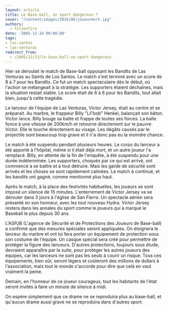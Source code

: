 ```yaml
---
layout: article
title: Le Base-ball, un sport dangereux ?
cover: "/content/images/2016/06/joueurmort.jpg"
authors:
  - filzonfire
date: '2005-12-14 00:00:00'
tags:
- los-santos
- las-venturas
redirect_from:
  - /2005/12/13/le-base-ball-un-sport-dangereux
---
```


Hier se déroulait le match de Base-ball opposant les Bandits de Las Venturas au Saints de Los Santos. Le match s'est terminé avec un score de 8 à 7 pour les Bandits. Ce fut un match spectaculaire dès le début, où l'action se mélangeait à la stratégie. Les supporters étaient déchaînes, mais la situation restait stable. Le score était de 6 à 6 pour les Bandits, tout allait bien, jusqu'à cette tragédie.

Le lanceur de l'équipe de Las Venturas, Victor Jersey, était au centre et se préparait. Au marbre, le frappeur Billy "Lil'bob" Henkei, balançait son bâton. Victor lance. Billy bouge sa batte et frappe de toutes ses forces. La balle fonce à une vitesse de 200km/h et retourne directement sur le pauvre Victor. Elle le touche directement au visage. Les dégâts causés par le projectile sont beaucoup trop grave et il n'a donc pas eu la moindre chance.

Le match à été suspendu pendant plusieurs heures. Le corps du lanceur a été apporté à l'hôpital, même si il était déjà mort, et un autre joueur l'a remplacé. Billy, en attente de la fin de l'enquête, à été suspendu pour une durée indéterminée. Les supporters, choqués par ce qui est arrivé, ont commencé à se battre et à tout détruire. Mais les garde de sécurité sont arrivés et les choses se sont rapidement calmées. Le match à continué, et les bandits ont gagné, comme mentionné plus haut.

Après le match, à la place des festivités habituelles, les joueurs se sont imposé un silence de 15 minutes. L'enterrement de Victor Jersey va se dérouler dans 3 jours à l'église de San Fierro. Un spectacle aérien sera présenté en son honneur, avec les tout nouveau Hydra. Victor Jersey restera dans les annales du sport comme le joueurs qui à marqué le Baseball le plus depuis 30 ans.

L'ASPJB (L'agence de Sécurité et de Protections des Joueurs de Base-ball) a confirmé que des mesures spéciales seront appliquées. On éloignera le lanceur du marbre et ont lui fera porter un équipement de protection sous son costume de l'équipe. Un casque spécial sera créé pour permettre de protéger la figure des lanceurs. D'autres protections, toujours sous étude, devraient apparaître par la suite, pour protéger les autres joueurs des équipes, car les lanceurs ne sont pas les seuls à courir un risque. Tous ces équipements, bien sûr, seront légers et coûteront des millions de dollars à l'association, mais tout le monde s'accorde pour dire que celà en vaut vraiment la peine.

Demain, en l'honneur de ce joueur courageux, tout les habitants de l'état seront invités à faire un minute de silence à midi.

On espère simplement que ce drame ne se reproduira plus au base-ball, et qu'aucun drame aussi grave ne se reproduira dans d'autres sport.